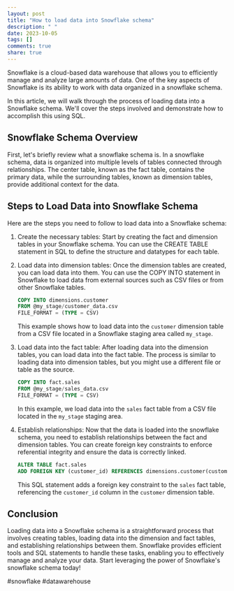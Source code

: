 ```yaml
---
layout: post
title: "How to load data into Snowflake schema"
description: " "
date: 2023-10-05
tags: []
comments: true
share: true
---
```


Snowflake is a cloud-based data warehouse that allows you to efficiently manage and analyze large amounts of data. One of the key aspects of Snowflake is its ability to work with data organized in a snowflake schema.

In this article, we will walk through the process of loading data into a Snowflake schema. We'll cover the steps involved and demonstrate how to accomplish this using SQL.

## Snowflake Schema Overview

First, let's briefly review what a snowflake schema is. In a snowflake schema, data is organized into multiple levels of tables connected through relationships. The center table, known as the fact table, contains the primary data, while the surrounding tables, known as dimension tables, provide additional context for the data.

## Steps to Load Data into Snowflake Schema

Here are the steps you need to follow to load data into a Snowflake schema:

1. Create the necessary tables: Start by creating the fact and dimension tables in your Snowflake schema. You can use the CREATE TABLE statement in SQL to define the structure and datatypes for each table.

2. Load data into dimension tables: Once the dimension tables are created, you can load data into them. You can use the COPY INTO statement in Snowflake to load data from external sources such as CSV files or from other Snowflake tables.

    ```sql
    COPY INTO dimensions.customer
    FROM @my_stage/customer_data.csv
    FILE_FORMAT = (TYPE = CSV)
    ```

    This example shows how to load data into the `customer` dimension table from a CSV file located in a Snowflake staging area called `my_stage`.

3. Load data into the fact table: After loading data into the dimension tables, you can load data into the fact table. The process is similar to loading data into dimension tables, but you might use a different file or table as the source.

    ```sql
    COPY INTO fact.sales
    FROM @my_stage/sales_data.csv
    FILE_FORMAT = (TYPE = CSV)
    ```

    In this example, we load data into the `sales` fact table from a CSV file located in the `my_stage` staging area.

4. Establish relationships: Now that the data is loaded into the snowflake schema, you need to establish relationships between the fact and dimension tables. You can create foreign key constraints to enforce referential integrity and ensure the data is correctly linked.

    ```sql
    ALTER TABLE fact.sales
    ADD FOREIGN KEY (customer_id) REFERENCES dimensions.customer(customer_id)
    ```

    This SQL statement adds a foreign key constraint to the `sales` fact table, referencing the `customer_id` column in the `customer` dimension table.

## Conclusion

Loading data into a Snowflake schema is a straightforward process that involves creating tables, loading data into the dimension and fact tables, and establishing relationships between them. Snowflake provides efficient tools and SQL statements to handle these tasks, enabling you to effectively manage and analyze your data. Start leveraging the power of Snowflake's snowflake schema today!

#snowflake #datawarehouse